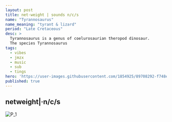 ```yaml
---
layout: post
title: net·weight | sounds n/c/s
name: "Tyrannosaurus"
name_meaning: "tyrant & lizard"
period: "Late Cretaceous"
desc: >
  Tyrannosaurus is a genus of coelurosaurian theropod dinosaur.
  The species Tyrannosaurus
tags:
  - vibes
  - jmzx
  - music
  - sub
  - tings
hero: 'https://user-images.githubusercontent.com/1854925/89708292-f748eb00-d99f-11ea-97de-e4466f4a8462.png'
published: true
---
```

## netweight|·n/c/s
![P_1](https://user-images.githubusercontent.com/1854925/89731299-1d3dc080-da70-11ea-99af-8e8c2d146617.gif)

